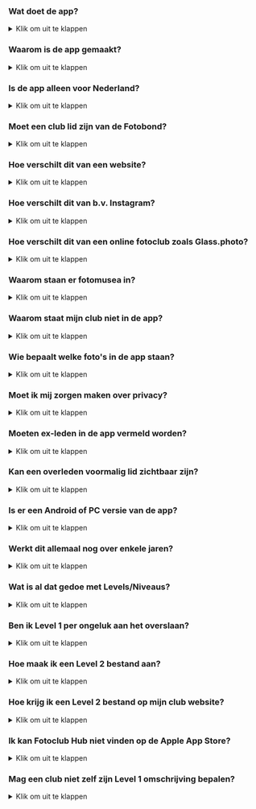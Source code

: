 ### Wat doet de app?

<details><summary>Klik om uit te klappen</summary></p>
Dit is de huidige omschrijving in de nederlandse Apple App Store:</p>

> De app toont geselecteerd werk van leden van fotoclubs. 
>
> De app dient dus als een permanente online tentoonstelling van de leden van diverse fotoclubs.
> Een gebruiker kan een club vinden door te bladeren, zoeken op naam of via de interactieve landkaarten.
> Clubleden zijn te vinden door te bladeren, te zoeken op naam of trefwoord en via de lijsten met clubleden.
>
> Clubs kunnen zichzelf toevoegen door het online plaatsen van een lijst met hun leden. In een aparte stap kan de club links naar geselecteerde foto's per lid aanbieden.
> Met deze gegevens kan een zuster macOS app portfolio pagina's voor bestaande websites automatisch genereren.
> Beide apps staan op GitHub.
</details></p>

### Waarom is de app gemaakt?

<details><summary>Klik om uit te klappen</summary></p>
Fotografen worden lid van een fotoclub om hun werk aan elkaar te laten zien.
Dat zien en gezien-worden lukt vrij aardig binnen de club doordat deze om de paar weken bijeen komt.</p>

Zichtbaarheid van werk buiten de club gaat vooral via exposties en de eigen website. Dat lukt maar ten dele:
Expositiebezoekers zijn vooral een vaste kring met familieleden, vrienden en diverse getrouwe bezoekers vanuit omliggende clubs. Bezoekers aantal zijn vaak aardig stabiel.

Online bezoek aan de club website loopt echter al jaren terug.
Vooral omdat kleine websites over het algemeen steeds minder aandacht krijgen: je moet ze vinden, er zijn teveel sites om in de gaten te houden, en de inhoud blijkt vaak onveranderd te zijn sedert een vorig bezoek.
Ofwel, de aandacht van gebruikers is verschoven naar grote websites (zoals nu.nl die druk onderhouden worden) en social media platforms (zoals Facebook en Instagram) waar de gebruiker geleid wordt naar geselecteerde nieuwtjes.</p>

Vandaar dat er behoefte lijkt aan een laagdrempelig platform speciaal om de onderlinge banden tussen fotoclubs aan te halen. En de banden met fotoliefhebbers, maar mischien ook naar je oom in Australië.
Men kan de app dus zien als een online museum voor de amateurfotografie dat altijd open is, en dat groot genoeg is om liefhebbers te trekken omdat er altijd wel iets nieuws is.

We sluiten overigens niet uit dat de app tzt kan melden wanneer er relevante nieuwe foto's binnengekomen zijn. Dat kan een website niet, maar een app wel.
</details></p>

### Is de app alleen voor Nederland?

<details><summary>Klik om uit te klappen</summary></p>
De nadruk ligt voorlopig op Nederland. Maar de app is wereldwijd te gebruiken.
De app ondersteunt bijvoorbeeld zowel Nederlands als Engels. In het Engels heet de app "Photo Club Hub" ipv "Fotoclub Hub".
</details></p>

### Moet een club lid zijn van de Fotobond?

<details><summary>Klik om uit te klappen</summary></p>
De app kan prima omgaan met clubs die geen lid zijn van de Fotobond.
Er zijn voorbeelden te vinden op de landkaarten.
Buitenlandse club zouden per definitie geen lid van de (Nederlandse) Konijklijke Fotobond zijn.
</details></p>

### Hoe verschilt dit van een website?

<details><summary>Klik om uit te klappen</summary></p>
Een website vereist dat de gebruiker expliciet op zoek gaat naar informatie.
Dat is prima voor het beantwoorden van een explicite vraag (b.v. openingstijden, goedkoopste aanbieder).
Maar kleine websites krijgen tegenwoordig weinig verkeer omdat er vrijwel nooit iets nieuws te vinden is.
En er is niets nieuws te zien omdat er vrijwel geen bezoekers komen. 

Vandaar de trend dat eigen websites van bedrijfjes of individuen vervangen worden door b.v. Facebook pagina's: 
er is altijd wel wat gaande, en je kan je abonneren op notificaties als er iets verandert.

Het hebben van een eigen platform voor foto clubs ipv b.v. "op Facebook zitten", heeft als centraal voordeel dat het er rustiger is:

- minder afleiding door honderd nieuwtjes per dag, over allerlei onderwerpen: "doom scrolling".
- minder afleiding op de pagina's zelf. De gespecializeerde app is dichter tegen een "museum" dan een "bazaar". 
</details></p>

### Hoe verschilt dit van b.v. Instagram?

<details><summary>Klik om uit te klappen</summary></p>
Instagram ziet iedereen als een individue - en kent dus geen club begrip.
Vergeleken met Instagram, heeft deze app...

- geen commercieel doel of budget. Deze app is gratis en advertentievrij.
- geen copieën van de foto's. Foto's en ledenlijst staan bij de clubs.
- geen inlogscherm met bijbehorende wachtwoorden.
- geen mogelijkheid om via de app commentaar op andermans foto's te geven. Dus ook geen moderatie nodig.
- een nadruk op foto's als kunstvorm. Dus geen foto's van je lunch, je verjaardagsfeest of je huisdier.
</details></p>

### Hoe verschilt dit van een online fotoclub zoals Glass.photo?

<details><summary>Klik om uit te klappen</summary></p>
[Glass.photo](www.glass.photo) ziet fotografen als een individue - maar je kunt Glass zien als 1 grote fotoclub.
Vergeleken met Glass, heeft Photo Club Hub...

- geen jaarlijks abonnement en bijbhorend inlogproces. Glass heeft enkele werknemers en maakt dus significante kosten.
- geen copieën van de foto's. Foto's en ledenlijst staan bij de clubs.
- geen mogelijkheid om via de app commentaar op andermans foto's te geven. Dus ook geen moderatie nodig.
- voor de komende tijd een nadruk op Nederlandse gebruikers. Glass is internationaal en engelstalig, al zitten de oprichters in Amsterdam.
- nog geen mogelijkheid om individueen of clubs te "volgen". Maar dat zal bij voldoende gebruik nodig worden.
</details></p>

### Waarom staan er fotomusea in?

<details><summary>Klik om uit te klappen</summary></p>
Omdat het vrij eenvoudig kon, goed samenging met de landkaartjes, en nuttig kon zijn voor sommige gebruikers.
</details></p>

### Waarom staat mijn club niet in de app?

<details><summary>Klik om uit te klappen</summary></p>
De app is "open". Je kunt zelf een club toevoegen. Hier komen stapsgewijs instructies voor.
De vrijwel volledige lijst met clubs in Brabant-Oost staat erin als demo en om het proces op te starten.
</details></p>

### Wie bepaalt welke foto's in de app staan?

<details><summary>Klik om uit te klappen</summary></p>
De individuele clubs. Zo kan je bijvoorbeeld ervoor kiezen dat foto's van alle clubexposities en individuele exposities van de afgelopen jaren te zien zijn.
Die foto's horen tenslotte het tonen waard te zijn. Maar je kunt ook afspreken dat iedere fotograaf zelf foto's uitkiest voor zijn/naar portfolio in de app.
De app gaat er wel (meer of minder) van uit dat de foto's redelijk geselecteerd zijn. Dus bijvoorbeeld 10 foto's per fotograaf per jaar.
</details></p>

### Moet ik mij zorgen maken over privacy?

<details><summary>Klik om uit te klappen</summary></p>
Nee. Een club beheert zijn eigen gegevens. En die gegevens staan opgeslagen op de club website en worden door de club geleverd en onderhouden.
De gegevens waar het hier om gaat zijn meestal al op bestaande websites te zien: namen van leden, een selectie van foto's, leden van het bestuur.
Dus nu zijn diezelfde gegevens omgezet in een voor software leesbaar formaat, zodat ze op een consistente, uniforme manier getoond kunnen worden.

De meeste velden zijn optioneel. Dus een club is niet gedwongen om b.v. te linken naar hun website, of aan te geven wie in het bestuur zit.
Verder doet de app niet aan postadressen, e-mailadressen of telefoonnummers van leden. Die zijn niet optioneel: de app ondersteunt ze niet.
Zelfs het postadres van de thuisbasis van de club is optioneel. Het is opgeslagen als GPS coordinaten, die je kunt afronden of 
naar b.v. naar een dorsplein of station kan laten wijzen.
</details></p>

### Moeten ex-leden in de app vermeld worden?

<details><summary>Klik om uit te klappen</summary></p>
Nee. Maar de app is zo gemaakt dat het kan.
Vaak wordt dat gewaaardeerd (b.v. als iemand 20 jaar lid was, en wegens gezondheidsredenen niet meer meedoet met "zijn" club).
"In de app blijven of niet" kan per lid besloten worden. Of per club. Het is wel verstandig om dit met het lid zelf af te stemmen.
Technisch kan een **gebruiker** van de app ook nog eens kiezen of ex-leden getoond worden.
En kan iedere club zelf een beleid op dit punt beslissen: als de club de gegevens niet aanlevert, zijn ze uiteraard niet te zien.
Meer detail hieronder hieronder.
</details></p>

### Kan een overleden voormalig lid zichtbaar zijn?

<details><summary>Klik om uit te klappen</summary></p>
Als een club zijn gegevens niet onderhoudt, zal dit op termijn bij ieder lid gebeuren. 
Het internet heeft hier nog geen goede oplossing voor. 
Zo kan het op Facebook gebeuren dat een overledene - met de beste bedoelingen - felicitaties kijgt op zijn/haar verjaardag.
    
Het "zomaar" verwijderen van iemand kan heel pijnlijk zijn voor nabestaanden die de herinnering in ere willen houden.
Maar "zomaar" aanhouden kan soms ook pijnlijk zijn. 
Wij raden dus de clubs 3 basisregels aan:

    1. stem af met de betrokkene.
    2. als de belanghebbenden onbereikbaar zijn, verwijder de gegevens.
    3. probeer de app up to date te houden t.a.v. het onderscheid lid / ex-lid / overledene.

Voor de app betekent dit dat de verantwoording voor de inhoud volledig bij de clubs liggen. 
En indien een complete club onverhoopt opgeheven wordt, verwijnt die club vroeger of later uit de app
doordat ze de rekening voor hun club website niet meer betalen.
</details></p>

### Is er een Android of PC versie van de app?

<details><summary>Klik om uit te klappen</summary></p>
De app versie ondersteunt om praktische redenen de iPhone en iPad.
Er is een "web" versie in ontwikkeling. Die bekijk je dus in je browser (Chrome, Edge, Safaria...) en dient als alternatief op bijvoorbeeld een PC, Mac, of telefoon met Android.
Die web versie bestaat uit HTML pagina's die vaak zal toevoegen aan een bestaande website (b.v. Wordpress).

De software voor de web webversie heet "Fotoclub Hub HTML" en genereert pagina's uit dezelfde bestanden die gebruikt worden voor "Fotoclub Hub".
Dat voorkomt dubbel werk als eene club zowel de app als hun website moet bijwerken.
Foto Club Hub HTML genereert een (HTML/CSS/js) ledenlijst met links naar de portfolio's van de clubleden.
</details></p>

### Werkt dit allemaal nog over enkele jaren?

<details><summary>Klik om uit te klappen</summary></p>
Bij een bedrijf (b.v. Adobe) mag je aannemen dat alles minstens 10 jaar ondersteund wordt. Men betaalt er tenslotte voor, 
en het is de verantwoordelijk van Adobe om voor continuiteit te zorgen zolang ze een redelijke winst maken. Maar een harde garantie is er niet.

Hier ligt dit anders: de broncode is openbaar ("open source"), zodat het in principe nooit verloren kan gaan.
Maar de software heeft zo nu en dan onderhoud nodig. En gebruikers hopen vaak op uitbreidingen en vernieuwingen.
Softwareonderhoud en uitbouw vergt in software nogal wat specialistische kennis en is dus normaal voor een club onbetaalbaar.

Aangezien er geen budget is, streven wij ernaar dat er straks voldoende gebruikers zijn dat er meer vrijwillers komen die bereid zijn
incidenteel en zonder vergoeding aan de software te sleutelen. Bijvoorbeeld omdat ze een idee hebben en het zelf kunnen helpen realizeren.
Dat staat of valt bij het kunnen opbouwen van een groepje techneuten die dat kunnen en willen. Ze hoeven niet op dezelfde plek of zelfs in hetzelfde land te zitten.
Bij gebruik door bijvoorbeeld 100 clubs is er kans dat er toevallig iemand (b.v. student) tussenzit die mee zou kunnen helpen.
Dit _kan_ gaan sneeuwballen: meer ontwikkelaars > meer functionaliteit > meer gebruikers > meer kans op ontwikkelaars. Of niet. Geen harde garantie.
Maar er is wel de ambitie om dit op deze manier op te lossen.

Voor een club hoeft deze continuiteitsvraag geen drama te zijn: de investering per club om gegevens aan te leveren zijn heel beperkt.
Zeg maar vergelijkbaar met een andere verbeteringsactie rondom de club website.
</details></p>

### Wat is al dat gedoe met Levels/Niveaus?

<details><summary>Klik om uit te klappen</summary></p>
Een club kan meedoen op Level 1, 2 of 3. 

- Op Level 1 weet de app alleen dat de club bestaat en waar de club zit.
- Level 2 voegt hier een lijst met clubleden aan toe. 
- Level 3 voegt hier portfolio's met foto's aan toe.

Een club kan deze stapen op zijn gemak uitvoeren. Op Level 2 toont de app de lijst met leden (en op Level 1 niet).
Op level 3 kan je door portfolio's bladeren (en op Level 1 en 2 niet).

De ingebouwde documentatie in de app legt dit wat verder uit. De GitHub site bevat voorbeelden van de invoerbestanden
en een gedetailleerde uitleg wat ieder stuke informatie betekent ([GitHub](https://github.com/vdhamer/Photo-Club-Hub)).
</details></p>

### Ben ik Level 1 per ongeluk aan het overslaan?

<details><summary>Klik om uit te klappen</summary></p>
Misschien. Voor de clubs in regio Noord Brabant - Oost hebben wij de Level 1 gegevens voor alle ons bekende clubs ingevoerd.
Andere clubs kunnen dus zelf hun Level 1 gegevens bij ons aanleveren. Gelukkig stelt Level 1 heel weinig voor: vooral de naam, gemeente, en GPS coordinaten.
Plus liefst (niet verplicht) een enkele zin over iets wat er speciaal is aan de club.
</details></p>

### Hoe maak ik een Level 2 bestand aan?

<details><summary>Klik om uit te klappen</summary></p>
Hier is een apart stappenplan met instructies voor: [tinyurl.com/Level2aanmaken](https://tinyurl.com/Level2aanmaken).
Er is ook een bijbehorende engelstalige versie: [tinyurl.com/Level2aanmaken](https://tinyurl.com/Level2creation).
Maar de nederlandse versie is op dit moment recenter/beter.
</details></p>

### Hoe krijg ik een Level 2 bestand op mijn club website?

<details><summary>Klik om uit te klappen</summary></p>
    
Hier komt apart stappenplan met instructies voor. Voor de eerste clubs willen wij _tijdelijk_ het bestand wel op een eigen server zetten.

Globale instructies: je kunt via Dashboard > Media bestanden uploaded naar Wordpress.
Dan moet je de URL bewaren (omdat het Level 1 bestand doorverwijst naar de locatie van het Level 2 bestand).

Vermoedelijk bevat WordPress en beveiliging om vooral plaatjes en video te uploaded. En dus een JSON betand weigert.
Daarvoor heb je een Wordpress plug-in nodig. Bijvoorbeeld [https://wordpress.org/plugins/mime-types-plus/](https://wordpress.org/plugins/mime-types-plus/)
</details></p>

### Ik kan Fotoclub Hub niet vinden op de Apple App Store?

<details><summary>Klik om uit te klappen</summary></p>
Op het buitenland heet de app "Photo Club Hub" (engels) in plaats van "Fotoclub Hub" (nederlands).
Je kunt op een buitenlandse App Store aangewezen zijn als je een tijd in het buitenland gewoond hebt.
In alle gevallen krijg je precies dezelfde app. De app kiest automatisch de juiste taal bij het opstarten.
</details></p>

### Mag een club niet zelf zijn Level 1 omschrijving bepalen?

<details><summary>Klik om uit te klappen</summary></p>
Graag. Het kan automatisch door de `remark` voor de club aan de bovenkant van een Level 2 bestand te vullen met de gewenste tekst.
Dat Level 2 bestand staat in principe onder beheer van de club (terwijl Level 1 centraal staat).
Hiermee wordt de `remark` op Level 1 in de app vervangen door de betere `remark` op Level 2.
Dit zou ook moeten werken voor `latitude` en `longitude` (GPS coordinaten).

Graag ons op dergelijke wijzigingen op club-niveau attenderen: dan corrigeren wij toch ook het Level 1 bestand.
</details></p>
